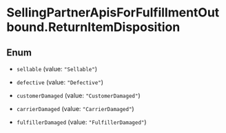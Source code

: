 # SellingPartnerApisForFulfillmentOutbound.ReturnItemDisposition

## Enum


* `sellable` (value: `"Sellable"`)

* `defective` (value: `"Defective"`)

* `customerDamaged` (value: `"CustomerDamaged"`)

* `carrierDamaged` (value: `"CarrierDamaged"`)

* `fulfillerDamaged` (value: `"FulfillerDamaged"`)


